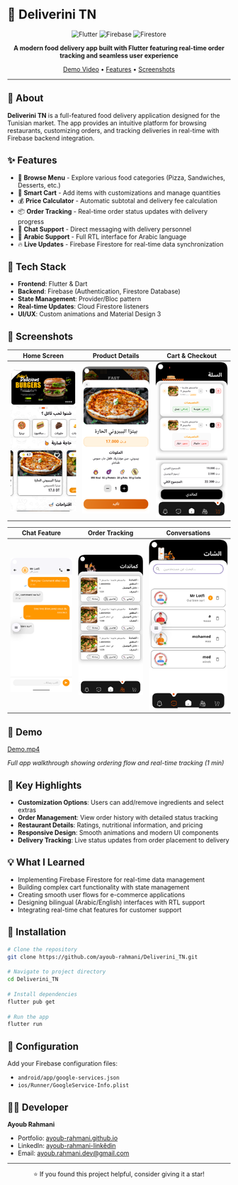 # 🚀 Deliverini TN

<div align="center">

![Flutter](https://img.shields.io/badge/Flutter-02569B?style=for-the-badge&logo=flutter&logoColor=white)
![Firebase](https://img.shields.io/badge/Firebase-FFCA28?style=for-the-badge&logo=firebase&logoColor=black)
![Firestore](https://img.shields.io/badge/Firestore-FFA611?style=for-the-badge&logo=firebase&logoColor=white)

**A modern food delivery app built with Flutter featuring real-time order tracking and seamless user experience**

[Demo Video](#-demo) • [Features](#-features) • [Screenshots](#-screenshots)

</div>

---

## 📱 About

**Deliverini TN** is a full-featured food delivery application designed for the Tunisian market. The app provides an intuitive platform for browsing restaurants, customizing orders, and tracking deliveries in real-time with Firebase backend integration.

## ✨ Features

- 🍔 **Browse Menu** - Explore various food categories (Pizza, Sandwiches, Desserts, etc.)
- 🛒 **Smart Cart** - Add items with customizations and manage quantities
- 💰 **Price Calculator** - Automatic subtotal and delivery fee calculation
- 📦 **Order Tracking** - Real-time order status updates with delivery progress
- 💬 **Chat Support** - Direct messaging with delivery personnel
- 🎨 **Arabic Support** - Full RTL interface for Arabic language
- 🔥 **Live Updates** - Firebase Firestore for real-time data synchronization

## 🎯 Tech Stack

- **Frontend**: Flutter & Dart
- **Backend**: Firebase (Authentication, Firestore Database)
- **State Management**: Provider/Bloc pattern
- **Real-time Updates**: Cloud Firestore listeners
- **UI/UX**: Custom animations and Material Design 3

## 📸 Screenshots

<div align="center">

| Home Screen | Product Details | Cart & Checkout |
|------------|-----------------|-----------------|
| ![Home](screenshots/home.png) | ![Details](screenshots/details.png) | ![Cart](screenshots/cart.png) |

| Chat Feature | Order Tracking | Conversations |
|-------------|----------------|-----------------|
| ![Chat](screenshots/chat.png) | ![Orders](screenshots/orders.png) | ![Conversations](screenshots/conversations.png) |


</div>

## 🎥 Demo

[Demo.mp4](https://github.com/ayoub-rahmani/Deliverini_TN/blob/master/demo.mp4)

*Full app walkthrough showing ordering flow and real-time tracking (1 min)*

## 🚀 Key Highlights

- **Customization Options**: Users can add/remove ingredients and select extras
- **Order Management**: View order history with detailed status tracking
- **Restaurant Details**: Ratings, nutritional information, and pricing
- **Responsive Design**: Smooth animations and modern UI components
- **Delivery Tracking**: Live status updates from order placement to delivery

## 💡 What I Learned

- Implementing Firebase Firestore for real-time data management
- Building complex cart functionality with state management
- Creating smooth user flows for e-commerce applications
- Designing bilingual (Arabic/English) interfaces with RTL support
- Integrating real-time chat features for customer support

## 📝 Installation

```bash
# Clone the repository
git clone https://github.com/ayoub-rahmani/Deliverini_TN.git

# Navigate to project directory
cd Deliverini_TN

# Install dependencies
flutter pub get

# Run the app
flutter run
```

## 🔧 Configuration

Add your Firebase configuration files:
- `android/app/google-services.json`
- `ios/Runner/GoogleService-Info.plist`

## 👨‍💻 Developer

**Ayoub Rahmani**

- Portfolio: [ayoub-rahmani.github.io](https://ayoub-rahmani.github.io)
- LinkedIn: [ayoub-rahmani-linkêdin](https://www.linkedin.com/in/ayoub-rahmani-linkêdin)
- Email: ayoub.rahmani.dev@gmail.com

---

<div align="center">

⭐ If you found this project helpful, consider giving it a star!

</div>
